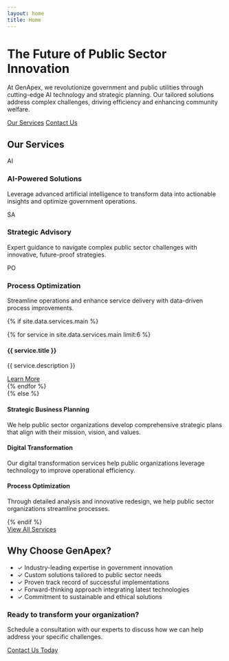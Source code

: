 ```yaml
---
layout: home
title: Home
---
```


<div class="hero-section text-center mb-5">
  <h1 class="display-4 mb-3">The Future of Public Sector Innovation</h1>
  
  <p class="lead mb-4">
    At GenApex, we revolutionize government and public utilities through cutting-edge AI technology and strategic planning. 
    Our tailored solutions address complex challenges, driving efficiency and enhancing community welfare.
  </p>
  
  <div class="cta-buttons">
    <a href="{{ site.baseurl }}/services/" class="btn btn-primary btn-lg mr-3">Our Services</a>
    <a href="{{ site.baseurl }}/contact/" class="btn btn-outline-secondary btn-lg">Contact Us</a>
  </div>
</div>

<h2 class="text-center mb-4">Our Services</h2>

<div class="row value-props mb-5">
  <div class="col-md-4 mb-4">
    <div class="card h-100 text-center">
      <div class="card-body">
        <span class="icon-placeholder mb-3 text-primary">AI</span>
        <h3 class="card-title">AI-Powered Solutions</h3>
        <p class="card-text">Leverage advanced artificial intelligence to transform data into actionable insights and optimize government operations.</p>
      </div>
    </div>
  </div>
  
  <div class="col-md-4 mb-4">
    <div class="card h-100 text-center">
      <div class="card-body">
        <span class="icon-placeholder mb-3 text-primary">SA</span>
        <h3 class="card-title">Strategic Advisory</h3>
        <p class="card-text">Expert guidance to navigate complex public sector challenges with innovative, future-proof strategies.</p>
      </div>
    </div>
  </div>
  
  <div class="col-md-4 mb-4">
    <div class="card h-100 text-center">
      <div class="card-body">
        <span class="icon-placeholder mb-3 text-primary">PO</span>
        <h3 class="card-title">Process Optimization</h3>
        <p class="card-text">Streamline operations and enhance service delivery with data-driven process improvements.</p>
      </div>
    </div>
  </div>
</div>

{% if site.data.services.main %}
<div class="row services-preview">
  {% for service in site.data.services.main limit:6 %}
  <div class="col-md-4 mb-4">
    <div class="card h-100">
      <div class="card-body">
        <div class="text-center mb-3">
          <i class="fas {{ service.icon }} fa-3x text-primary"></i>
        </div>
        <h4 class="card-title text-center">{{ service.title }}</h4>
        <p class="card-text">{{ service.description }}</p>
      </div>
      <div class="card-footer bg-white border-0 text-center">
        <a href="{{ service.link }}" class="btn btn-sm btn-outline-primary">Learn More</a>
      </div>
    </div>
  </div>
  {% endfor %}
</div>
{% else %}
<div class="row services-preview">
  <div class="col-md-4 mb-4">
    <div class="card h-100">
      <div class="card-body">
        <h4 class="card-title text-center">Strategic Business Planning</h4>
        <p class="card-text">We help public sector organizations develop comprehensive strategic plans that align with their mission, vision, and values.</p>
      </div>
    </div>
  </div>
  <div class="col-md-4 mb-4">
    <div class="card h-100">
      <div class="card-body">
        <h4 class="card-title text-center">Digital Transformation</h4>
        <p class="card-text">Our digital transformation services help public organizations leverage technology to improve operational efficiency.</p>
      </div>
    </div>
  </div>
  <div class="col-md-4 mb-4">
    <div class="card h-100">
      <div class="card-body">
        <h4 class="card-title text-center">Process Optimization</h4>
        <p class="card-text">Through detailed analysis and innovative redesign, we help public sector organizations streamline processes.</p>
      </div>
    </div>
  </div>
</div>
{% endif %}

<div class="text-center mt-4 mb-5">
  <a href="{{ site.baseurl }}/services/" class="btn btn-primary">View All Services</a>
</div>

<div class="row mb-5">
  <div class="col-md-6">
    <h2>Why Choose GenApex?</h2>
    <ul class="check-list">
      <li>✓ Industry-leading expertise in government innovation</li>
      <li>✓ Custom solutions tailored to public sector needs</li>
      <li>✓ Proven track record of successful implementations</li>
      <li>✓ Forward-thinking approach integrating latest technologies</li>
      <li>✓ Commitment to sustainable and ethical solutions</li>
    </ul>
  </div>
  <div class="col-md-6">
    <div class="card">
      <div class="card-body">
        <h3 class="card-title">Ready to transform your organization?</h3>
        <p class="card-text">Schedule a consultation with our experts to discuss how we can help address your specific challenges.</p>
        <a href="{{ site.baseurl }}/contact/" class="btn btn-primary">Contact Us Today</a>
      </div>
    </div>
  </div>
</div>